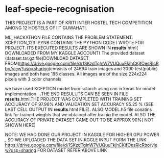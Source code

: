 # leaf-specie-recognisation
THIS PROJECT IS A PART OF KRITI INTER HOSTEL TECH COMPETITION AMONG 12 HOSTELS OF IIT GUWAHATI.



ML_HACKATHON FILE CONTAINS THE PROBLEM STATEMENT.
XCEPTION_123.IPYNB CONTAINS THE PYTHON CODE I WROTE FOR PROJECT.
ITS EXECUTED RESULTS ARE SHOWN IN  __results__.html( DOWNLOADED FROM MY KAGGLE ACCOUNT)
The provided dataset (dataset.tar.gz file)DOWNLOAD DATASET FROM(https://drive.google.com/file/d/1SKzdTgInW7VUQuuFkjhCKjfOesRIcRbo/view?usp=sharing)consists of 24694 train images
and 3090 test(public) images and both have 185 classes. All images are
of the size 224x224 pixels with 3 color channels

we have used XCEPTION model from sctarch using cnn in keras for model implementation .
.THE END RESULUTS CAN BE SEEN IN FILE __results__.html.THE PROJECT WAS COMPLETED WITH TRAINING SET ACCIURACY OF 97.96% AND VALIDATION SET ACCURACY 95.25 % (SEE LAST CELL OUTPUT IN __results__.html FILE). ALSO MODEL.h5 file conatins link for  trained wieghts that we obtained after trainig the model.
ALSO THE ACCURACY OF PRIVATE DATASET CAME OUT TO BE APPROX 90%( NOT SHOWN HERE)


NOTE: WE HAD DONE OUR PROJECT IN KAGGLE FOR HIGHER GPU POWER , SO WE UPLOADED THE DATA SET IN KGGLE INPUT FORM THE LINK https://drive.google.com/file/d/1SKzdTgInW7VUQuuFkjhCKjfOesRIcRbo/view?usp=sharing
FOR DATASET REFER ABOVE LINK
